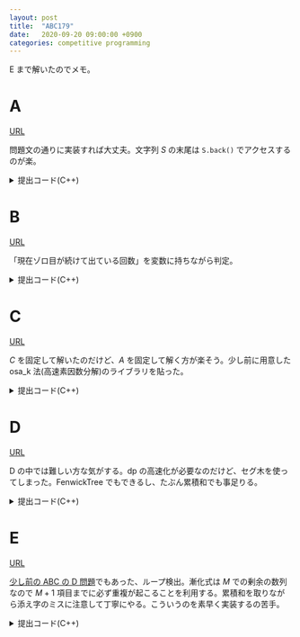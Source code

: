 ```yaml
---
layout: post
title:  "ABC179"
date:   2020-09-20 09:00:00 +0900
categories: competitive programming
---
```

E まで解いたのでメモ。

# A

[URL](https://atcoder.jp/contests/abc179/tasks/abc179_a)

問題文の通りに実装すれば大丈夫。文字列 $S$ の末尾は ```S.back()``` でアクセスするのが楽。

<details>
  <summary>提出コード(C++)</summary>
  {% highlight cpp %}
#include <iostream>
#include <string>

using namespace std;

int main() {
  string s; cin >> s;
  if (s.back() == 's') {
    cout << s << "es" << endl;
  } else {
    cout << s << "s" << endl;
  }

  return 0;
}
  {% endhighlight %}
</details>

# B

[URL](https://atcoder.jp/contests/abc179/tasks/abc179_b)

「現在ゾロ目が続けて出ている回数」を変数に持ちながら判定。

<details>
  <summary>提出コード(C++)</summary>
  {% highlight cpp %}
#include <algorithm>
#include <bitset>
#include <cassert>
#include <cctype>
#include <chrono>
#include <cmath>
#include <complex>
#include <cstring>
#include <deque>
#include <iomanip>
#include <iostream>
#include <map>
#include <numeric>
#include <queue>
#include <random>
#include <set>
#include <stack>
#include <string>
#include <tuple>
#include <utility>
#include <vector>

using namespace std;

inline void Yes(bool cond) {
  println(cond ? "Yes" : "No");
}

int main() {
  int n; cin >> n;
  int cur = 0;
  bool streak = false;

  for (int i = 0; i < n; ++i) {
    int a, b; cin >> a >> b;
    if (a == b) {
      ++cur;
      if (cur == 3) {
        streak = true; break;
      }
    } else {
      cur = 0;
    }
  }

  Yes(streak);

  return 0;
}
  {% endhighlight %}
</details>

# C

[URL](https://atcoder.jp/contests/abc179/tasks/abc179_c)

$C$ を固定して解いたのだけど、$A$ を固定して解く方が楽そう。少し前に用意した osa_k 法(高速素因数分解)のライブラリを貼った。

<details>
  <summary>提出コード(C++)</summary>
  {% highlight cpp %}
#include <algorithm>
#include <iostream>
#include <vector>

using namespace std;

class osa_k {
  static constexpr int n_ = 1000000 + 5;

 public:
  osa_k() { build(); }

  std::vector<std::pair<int, int>> prime_factor(int n) {
    std::vector<std::pair<int, int>> res;
    while (n != 1) {
      int p = min_factor[n];
      int cnt = 0;
      while (min_factor[n] == p) ++cnt, n /= p;
      res.emplace_back(p, cnt);
    }
    return res;
  }

 private:
  int min_factor[n_ + 1];

  void build() {
    std::fill(min_factor, min_factor + n_ + 1, 0);
    std::vector<int> pr;
    for (int i = 2; i <= n_; ++i) {
      if (!min_factor[i]) {
        min_factor[i] = i;
        pr.emplace_back(i);
      }
      for (int j = 0; j < (int)pr.size() && pr[j] <= min_factor[i] && i * pr[j] <= n_; ++j) {
        min_factor[i * pr[j]] = pr[j];
      }
    }
  }
};

osa_k os;

int main() {
  int n; cin >> n;
  int ans = 0;

  for (int c = 1; c <= n - 1; ++c) {
    auto v = os.prime_factor(n - c);
    int sz = 1;
    for (auto e : v) {
      sz *= (e.second + 1);
    }
    ans += sz;
  }

  cout << ans << endl;

  return 0;
}
  {% endhighlight %}
</details>

# D

[URL](https://atcoder.jp/contests/abc179/tasks/abc179_d)

D の中では難しい方な気がする。dp の高速化が必要なのだけど、セグ木を使ってしまった。FenwickTree でもできるし、たぶん累積和でも事足りる。

<details>
  <summary>提出コード(C++)</summary>
  {% highlight cpp %}
#include <algorithm>
#include <cassert>
#include <iostream>
#include <vector>

using namespace std;

using int64 = long long;

template <class T>
std::istream& operator>>(std::istream& is, std::vector<T>& vec) {
  for (T& e : vec) is >> e;
  return is;
}

template <class T, class U>
std::istream& operator>>(std::istream& is, std::pair<T, U>& p) {
  return is >> p.first >> p.second;
}

template <class M, class F>
class SegmentTree {
 public:
  SegmentTree(const std::vector<M>& data, M ie, F f)
      : ie_(ie), data_(data), f_(f) {
    build();
  }

  void update(int pos, M val) {
    assert(0 <= pos && pos < n_);
    pos += n_;
    node_[pos] = val;
    while (pos > 0) {
      pos >>= 1;
      node_[pos] = f_(node_[2 * pos], node_[2 * pos + 1]);
    }
  }

  // return f_[l, r)
  // if l >= r, return ie_
  M get(int l, int r) {
    assert(0 <= l && l < n_ && 0 <= r && r < n_ + 1);
    M vl = ie_, vr = ie_;
    for (l += n_, r += n_; l < r; l >>= 1, r >>= 1) {
      if (l & 1) vl = f_(vl, node_[l++]);
      if (r & 1) vr = f_(node_[--r], vr);
    }
    return f_(vl, vr);
  }

  M operator[](int pos) const {
    assert(0 <= pos && pos < n_);
    return node_[n_ + pos];
  }

 private:
  int n_;
  M ie_;
  std::vector<M> data_;
  std::vector<M> node_;
  F f_;

  void build() {
    int sz = data_.size();
    n_ = 1;
    while (n_ < sz) n_ <<= 1;
    node_.assign(2 * n_, ie_);
    for (int i = 0; i < sz; ++i) node_[i + n_] = data_[i];
    for (int i = n_ - 1; i > 0; --i) node_[i] = f_(node_[2 * i], node_[2 * i + 1]);
  }
};

constexpr int mod = 998244353;

int main() {
  int n, k; cin >> n >> k;
  vector<pair<int, int>> pv(k); cin >> pv;

  vector<int64> dp(202020, 0);
  dp[1] = 1;

  auto f = [](int64 x, int64 y){ return (x + y) % mod; };
  vector<int64> bv(202020, 0);
  int64 ie = 0;
  SegmentTree seg(bv, ie, f);
  seg.update(1, 1);

  for (int i = 2; i <= n; ++i) {
    for (int j = 0; j < k; ++j) {
      int l = clamp(i - pv[j].second, 0, i - 1);
      int r = clamp(i - pv[j].first, 0, i - 1);
      dp[i] += seg.get(l, r + 1);
      dp[i] %= mod;
      seg.update(i, dp[i]);
    }
  }

  cout << dp[n] << endl;

  return 0;
}
  {% endhighlight %}
</details>

# E

[URL](https://atcoder.jp/contests/abc179/tasks/abc179_e)

[少し前の ABC の D 問題](https://atcoder.jp/contests/abc167/tasks/abc167_d)でもあった、ループ検出。漸化式は $M$ での剰余の数列なので $M + 1$ 項目までに必ず重複が起こることを利用する。累積和を取りながら添え字のミスに注意して丁寧にやる。こういうのを素早く実装するの苦手。

<details>
  <summary>提出コード(C++)</summary>
  {% highlight cpp %}
#include <algorithm>
#include <iostream>
#include <vector>

using namespace std;

using int64 = long long;

template <class T>
class CumulativeSum {
 public:
  CumulativeSum(const std::vector<T>& vec) : vec_(vec) { build(); }

  // return sum of [l, r]
  T get(int l, int r) { return sum_[r + 1] - sum_[l]; }

  // return the first k where sum of [0, k] >= value
  // use only when all element in vec >= 0
  int lower_bound(T val) {
    return std::distance(sum_.begin() + 1,
                         std::lower_bound(sum_.begin() + 1, sum_.end(), val));
  }

  // return the first k where sum of [0, k] > value
  // use only when all element in vec >= 0
  int upper_bound(T val) {
    return std::distance(sum_.begin() + 1,
                         std::upper_bound(sum_.begin() + 1, sum_.end(), val));
  }

 private:
  std::vector<T> vec_;
  std::vector<T> sum_;

  void build() {
    sum_.resize(vec_.size() + 1);
    sum_[0] = 0;
    std::partial_sum(vec_.begin(), vec_.end(), sum_.begin() + 1);
  }
};

int main() {
  int64 n; cin >> n;
  int64 x, m; cin >> x >> m;

  vector<int> pre(101010, -1);
  vector<int64> sv(101010, 0);
  int64 cur = x;

  // * * * o * * x o * * x o * * x o *
  // <---> <----->                 <-> 
  //  ini    len                   res

  for (int i = 0; i < m + 1; ++i) {
    if (i) {
      (cur *= cur) %= m;
      if (pre[cur] != -1) {
        int64 len = i - pre[cur];
        int64 ini = pre[cur];
        int64 res = (n - ini) % len;
        int64 ans = 0;
        int64 cnt = (n - ini) / len;
        CumulativeSum cs(sv);
        ans += cs.get(0, ini - 1);
        ans += cs.get(ini, ini + res - 1);
        ans += cs.get(ini, ini + len - 1) * cnt;
        cout << ans << endl; return 0;
      }
      sv[i] = cur;
      pre[cur] = i;
    } else {
      sv[i] = cur;
      pre[cur] = i;
    }
  }

  return 0;
}
  {% endhighlight %}
</details>
